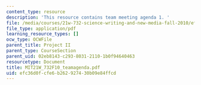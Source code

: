 ```yaml
---
content_type: resource
description: 'This resource contains team meeting agenda 1. '
file: /media/courses/21w-732-science-writing-and-new-media-fall-2010/efc36d0fcfe6b262927430b09e84ffcd_MIT21W_732F10_teamagenda.pdf
file_type: application/pdf
learning_resource_types: []
ocw_type: OCWFile
parent_title: Project II
parent_type: CourseSection
parent_uid: 02eb8143-c293-8031-2110-1b0f94640463
resourcetype: Document
title: MIT21W_732F10_teamagenda.pdf
uid: efc36d0f-cfe6-b262-9274-30b09e84ffcd
---
```

